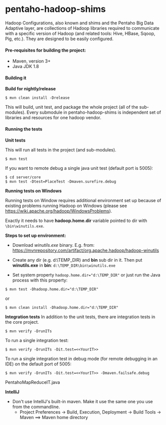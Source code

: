 # pentaho-hadoop-shims #
Hadoop Configurations, also known and shims and the Pentaho Big Data Adaptive layer, are collections of Hadoop libraries required to communicate with a specific version of Hadoop (and related tools: Hive, HBase, Sqoop, Pig, etc.). They are designed to be easily configured.

#### Pre-requisites for building the project:
* Maven, version 3+
* Java JDK 1.8


#### Building it

__Build for nightly/release__

```
$ mvn clean install -Drelease
```

This will build, unit test, and package the whole project (all of the sub-modules). Every submodule in pentaho-hadoop-shims is independent set of libraries and resources for one hadoop vendor.

#### Running the tests

__Unit tests__

This will run all tests in the project (and sub-modules).
```
$ mvn test
```

If you want to remote debug a single java unit test (default port is 5005):
```
$ cd server/core
$ mvn test -Dtest=PlaceTest -Dmaven.surefire.debug
```
__Running tests on Windows__

Running tests on Window requires additional environment set up because of existing problems running Hadoop on Windows (please see https://wiki.apache.org/hadoop/WindowsProblems).

Exactly it needs to have **hadoop.home.dir** variable pointed to dir with ` \bin\winutils.exe`.

__Steps to set up environment:__
 
 - Download *winutils.exe*  binary. E.g. from: https://mvnrepository.com/artifact/org.apache.hadoop/hadoop-winutils
 - Create any dir (e.g. d:\TEMP_DIR) and **bin** sub dir in it. Then put **winutils.exe** in **bin**:
 `d:\TEMP_DIR\bin\winutils.exe`
 
 - Set system property `hadoop.home.dir="d:\TEMP_DIR"` or just run the Java process with this property:
```
$ mvn test -Dhadoop.home.dir="d:\TEMP_DIR"
```
or
```
$ mvn clean install -Dhadoop.home.dir="d:\TEMP_DIR"
```

__Integration tests__
In addition to the unit tests, there are integration tests in the core project.
```
$ mvn verify -DrunITs
```

To run a single integration test:
```
$ mvn verify -DrunITs -Dit.test=<<YourIT>>
```

To run a single integration test in debug mode (for remote debugging in an IDE) on the default port of 5005:
```
$ mvn verify -DrunITs -Dit.test=<<YourIT>> -Dmaven.failsafe.debug
```
PentahoMapReduceIT.java

__IntelliJ__

* Don't use IntelliJ's built-in maven. Make it use the same one you use from the commandline.
  * Project Preferences -> Build, Execution, Deployment -> Build Tools -> Maven ==> Maven home directory
````
